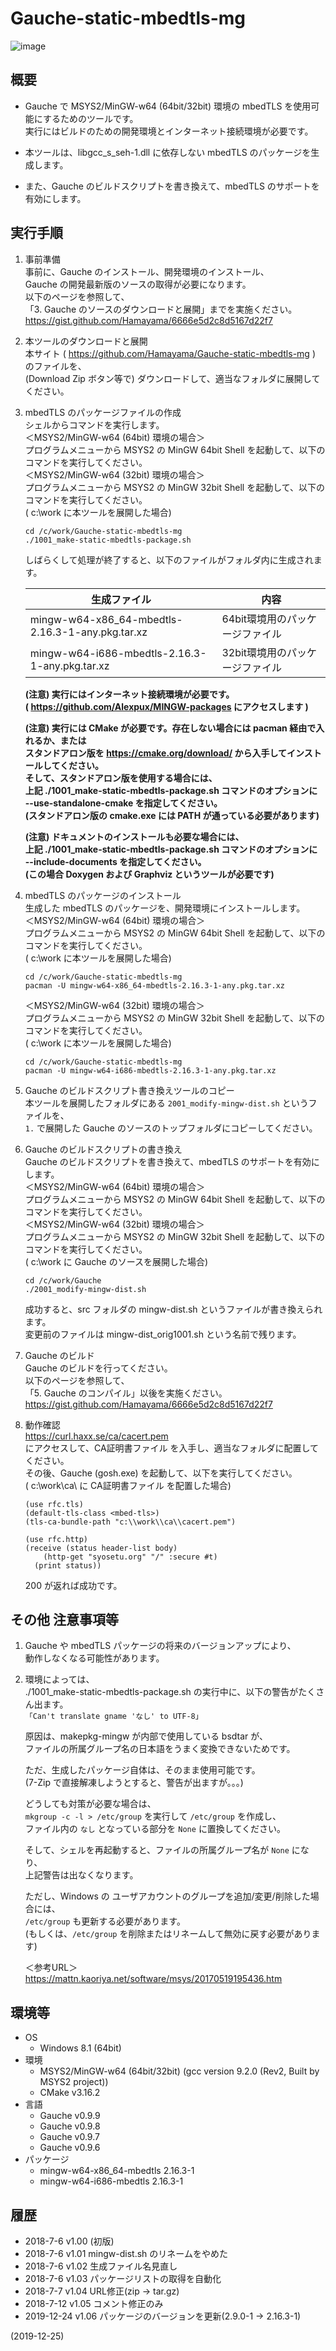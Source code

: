# Gauche-static-mbedtls-mg

![image](image.png)

## 概要
- Gauche で MSYS2/MinGW-w64 (64bit/32bit) 環境の mbedTLS を使用可能にするためのツールです。  
  実行にはビルドのための開発環境とインターネット接続環境が必要です。

- 本ツールは、libgcc_s_seh-1.dll に依存しない mbedTLS のパッケージを生成します。

- また、Gauche のビルドスクリプトを書き換えて、mbedTLS のサポートを有効にします。


## 実行手順
1. 事前準備  
   事前に、Gauche のインストール、開発環境のインストール、  
   Gauche の開発最新版のソースの取得が必要になります。  
   以下のページを参照して、  
   「3. Gauche のソースのダウンロードと展開」までを実施ください。  
   https://gist.github.com/Hamayama/6666e5d2c8d5167d22f7

2. 本ツールのダウンロードと展開  
   本サイト ( https://github.com/Hamayama/Gauche-static-mbedtls-mg ) のファイルを、  
   (Download Zip ボタン等で) ダウンロードして、適当なフォルダに展開してください。

3. mbedTLS のパッケージファイルの作成  
   シェルからコマンドを実行します。  
   ＜MSYS2/MinGW-w64 (64bit) 環境の場合＞  
   プログラムメニューから MSYS2 の MinGW 64bit Shell を起動して、以下のコマンドを実行してください。  
   ＜MSYS2/MinGW-w64 (32bit) 環境の場合＞  
   プログラムメニューから MSYS2 の MinGW 32bit Shell を起動して、以下のコマンドを実行してください。  
   ( c:\work に本ツールを展開した場合)
   ```
   cd /c/work/Gauche-static-mbedtls-mg
   ./1001_make-static-mbedtls-package.sh
   ```
   しばらくして処理が終了すると、以下のファイルがフォルダ内に生成されます。
   
   |<div align="center">生成ファイル</div>|<div align="center">内容</div>|
   |---|---|
   |mingw-w64-x86_64-mbedtls-2.16.3-1-any.pkg.tar.xz|64bit環境用のパッケージファイル|
   |mingw-w64-i686-mbedtls-2.16.3-1-any.pkg.tar.xz  |32bit環境用のパッケージファイル|
   
   **(注意) 実行にはインターネット接続環境が必要です。  
   ( https://github.com/Alexpux/MINGW-packages にアクセスします )**  
   
   **(注意) 実行には CMake が必要です。存在しない場合には pacman 経由で入れるか、または  
   スタンドアロン版を https://cmake.org/download/ から入手してインストールしてください。  
   そして、スタンドアロン版を使用する場合には、  
   上記 ./1001_make-static-mbedtls-package.sh コマンドのオプションに  
   --use-standalone-cmake を指定してください。  
   (スタンドアロン版の cmake.exe には PATH が通っている必要があります)**  
   
   **(注意) ドキュメントのインストールも必要な場合には、  
   上記 ./1001_make-static-mbedtls-package.sh コマンドのオプションに  
   --include-documents を指定してください。  
   (この場合 Doxygen および Graphviz というツールが必要です)**

4. mbedTLS のパッケージのインストール  
   生成した mbedTLS のパッケージを、開発環境にインストールします。  
   ＜MSYS2/MinGW-w64 (64bit) 環境の場合＞  
   プログラムメニューから MSYS2 の MinGW 64bit Shell を起動して、以下のコマンドを実行してください。  
   ( c:\work に本ツールを展開した場合)
   ```
   cd /c/work/Gauche-static-mbedtls-mg
   pacman -U mingw-w64-x86_64-mbedtls-2.16.3-1-any.pkg.tar.xz
   ```
   ＜MSYS2/MinGW-w64 (32bit) 環境の場合＞  
   プログラムメニューから MSYS2 の MinGW 32bit Shell を起動して、以下のコマンドを実行してください。  
   ( c:\work に本ツールを展開した場合)
   ```
   cd /c/work/Gauche-static-mbedtls-mg
   pacman -U mingw-w64-i686-mbedtls-2.16.3-1-any.pkg.tar.xz
   ```

5. Gauche のビルドスクリプト書き換えツールのコピー  
   本ツールを展開したフォルダにある `2001_modify-mingw-dist.sh` というファイルを、  
   `1.` で展開した Gauche のソースのトップフォルダにコピーしてください。

6. Gauche のビルドスクリプトの書き換え  
   Gauche のビルドスクリプトを書き換えて、mbedTLS のサポートを有効にします。  
   ＜MSYS2/MinGW-w64 (64bit) 環境の場合＞  
   プログラムメニューから MSYS2 の MinGW 64bit Shell を起動して、以下のコマンドを実行してください。  
   ＜MSYS2/MinGW-w64 (32bit) 環境の場合＞  
   プログラムメニューから MSYS2 の MinGW 32bit Shell を起動して、以下のコマンドを実行してください。  
   ( c:\work に Gauche のソースを展開した場合)
   ```
   cd /c/work/Gauche
   ./2001_modify-mingw-dist.sh
   ```
   成功すると、src フォルダの mingw-dist.sh というファイルが書き換えられます。  
   変更前のファイルは mingw-dist_orig1001.sh という名前で残ります。

7. Gauche のビルド  
   Gauche のビルドを行ってください。  
   以下のページを参照して、  
   「5. Gauche のコンパイル」以後を実施ください。  
   https://gist.github.com/Hamayama/6666e5d2c8d5167d22f7

8. 動作確認  
   https://curl.haxx.se/ca/cacert.pem  
   にアクセスして、CA証明書ファイル を入手し、適当なフォルダに配置してください。  
   その後、Gauche (gosh.exe) を起動して、以下を実行してください。  
   ( c:\work\ca\ に CA証明書ファイル を配置した場合)
   ```
   (use rfc.tls)
   (default-tls-class <mbed-tls>)
   (tls-ca-bundle-path "c:\\work\\ca\\cacert.pem")
   
   (use rfc.http)
   (receive (status header-list body)
       (http-get "syosetu.org" "/" :secure #t)
     (print status))
   ```
   200 が返れば成功です。


## その他 注意事項等
1. Gauche や mbedTLS パッケージの将来のバージョンアップにより、  
   動作しなくなる可能性があります。

2. 環境によっては、  
   ./1001_make-static-mbedtls-package.sh の実行中に、以下の警告がたくさん出ます。  
   `「Can't translate gname 'なし' to UTF-8」`  
   
   原因は、makepkg-mingw が内部で使用している bsdtar が、  
   ファイルの所属グループ名の日本語をうまく変換できないためです。  
   
   ただ、生成したパッケージ自体は、そのまま使用可能です。  
   (7-Zip で直接解凍しようとすると、警告が出ますが。。。)  
   
   どうしても対策が必要な場合は、  
   `mkgroup -c -l > /etc/group` を実行して `/etc/group` を作成し、  
   ファイル内の `なし` となっている部分を `None` に置換してください。  
   
   そして、シェルを再起動すると、ファイルの所属グループ名が `None` になり、  
   上記警告は出なくなります。  
   
   ただし、Windows の ユーザアカウントのグループを追加/変更/削除した場合には、  
   `/etc/group` も更新する必要があります。  
   (もしくは、`/etc/group` を削除またはリネームして無効に戻す必要があります)  
   
   ＜参考URL＞  
   https://mattn.kaoriya.net/software/msys/20170519195436.htm


## 環境等
- OS
  - Windows 8.1 (64bit)
- 環境
  - MSYS2/MinGW-w64 (64bit/32bit) (gcc version 9.2.0 (Rev2, Built by MSYS2 project))
  - CMake v3.16.2
- 言語
  - Gauche v0.9.9
  - Gauche v0.9.8
  - Gauche v0.9.7
  - Gauche v0.9.6
- パッケージ
  - mingw-w64-x86_64-mbedtls 2.16.3-1
  - mingw-w64-i686-mbedtls 2.16.3-1

## 履歴
- 2018-7-6   v1.00 (初版)
- 2018-7-6   v1.01 mingw-dist.sh のリネームをやめた
- 2018-7-6   v1.02 生成ファイル名見直し
- 2018-7-6   v1.03 パッケージリストの取得を自動化
- 2018-7-7   v1.04 URL修正(zip → tar.gz)
- 2018-7-12  v1.05 コメント修正のみ
- 2019-12-24 v1.06 パッケージのバージョンを更新(2.9.0-1 → 2.16.3-1)


(2019-12-25)
